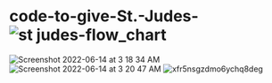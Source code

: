 # code-to-give-St.-Judes-![st judes-flow_chart](https://user-images.githubusercontent.com/54185285/176994035-15ba5a87-a6b8-4aff-9812-31967a7e96ec.jpg)
![Screenshot 2022-06-14 at 3 18 34 AM](https://user-images.githubusercontent.com/54185285/176994045-eefd7278-3eb9-4b4f-a37d-b8aa4bf2de1b.png)
![Screenshot 2022-06-14 at 3 20 47 AM](https://user-images.githubusercontent.com/54185285/176994056-dba867df-b5ec-4719-bd7a-cc44abee87e1.png)
![xfr5nsgzdmo6ychq8deg](https://user-images.githubusercontent.com/54185285/176994096-f8656473-5518-4652-ac8d-9c7d70d67248.jpg)
